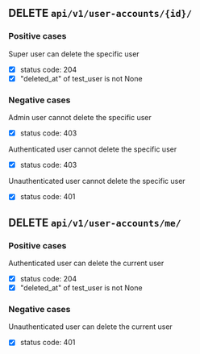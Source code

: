 ## DELETE `api/v1/user-accounts/{id}/`

### Positive cases

Super user can delete the specific user

-   [x] status code: 204
-   [x] "deleted_at" of test_user is not None

### Negative cases

Admin user cannot delete the specific user

-   [x] status code: 403

Authenticated user cannot delete the specific user

-   [x] status code: 403

Unauthenticated user cannot delete the specific user

-   [x] status code: 401

## DELETE `api/v1/user-accounts/me/`

### Positive cases

Authenticated user can delete the current user

-   [x] status code: 204
-   [x] "deleted_at" of test_user is not None

### Negative cases

Unauthenticated user can delete the current user

-   [x] status code: 401
